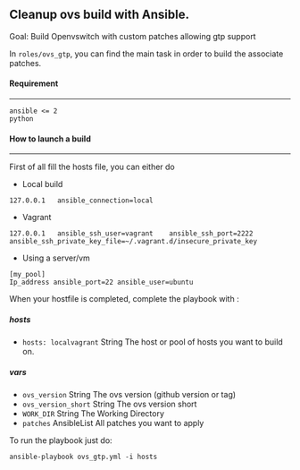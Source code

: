 ## Cleanup ovs build with Ansible.

Goal: Build Openvswitch with custom patches allowing gtp support

In `roles/ovs_gtp`, you can find the main task in order to build the associate patches.

#### Requirement
---

```
ansible <= 2
python
```

#### How to launch a build
---

First of all fill the hosts file, you can either do

- Local build

```[local]
127.0.0.1   ansible_connection=local
```
- Vagrant

```[localvagrant]
127.0.0.1   ansible_ssh_user=vagrant    ansible_ssh_port=2222   ansible_ssh_private_key_file=~/.vagrant.d/insecure_private_key
```
- Using a server/vm

```
[my_pool]
Ip_address ansible_port=22 ansible_user=ubuntu
```

When your hostfile is completed, complete the playbook with :

##### hosts
- `hosts: localvagrant` String      The host  or pool of hosts you want to build on.

##### vars
- `ovs_version`			    String      The ovs version (github version or tag)
- `ovs_version_short`   String      The ovs version short
- `WORK_DIR`            String      The Working Directory
- `patches`             AnsibleList All patches you want to apply

To run the playbook just do:

```ansible-playbook ovs_gtp.yml -i hosts```
